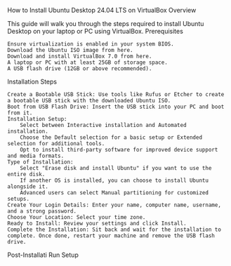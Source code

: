 How to Install Ubuntu Desktop 24.04 LTS on VirtualBox
Overview

This guide will walk you through the steps required to install Ubuntu Desktop on your laptop or PC using VirtualBox.
Prerequisites

    Ensure virtualization is enabled in your system BIOS.
    Download the Ubuntu ISO image from here.
    Download and install VirtualBox 7.0 from here.
    A laptop or PC with at least 25GB of storage space.
    A USB flash drive (12GB or above recommended).

Installation Steps

    Create a Bootable USB Stick: Use tools like Rufus or Etcher to create a bootable USB stick with the downloaded Ubuntu ISO.
    Boot from USB Flash Drive: Insert the USB stick into your PC and boot from it.
    Installation Setup:
        Select between Interactive installation and Automated installation.
        Choose the Default selection for a basic setup or Extended selection for additional tools.
        Opt to install third-party software for improved device support and media formats.
    Type of Installation:
        Select "Erase disk and install Ubuntu" if you want to use the entire disk.
        If another OS is installed, you can choose to install Ubuntu alongside it.
        Advanced users can select Manual partitioning for customized setups.
    Create Your Login Details: Enter your name, computer name, username, and a strong password.
    Choose Your Location: Select your time zone.
    Ready to Install: Review your settings and click Install.
    Complete the Installation: Sit back and wait for the installation to complete. Once done, restart your machine and remove the USB flash drive.

Post-Installati
Run Setup
